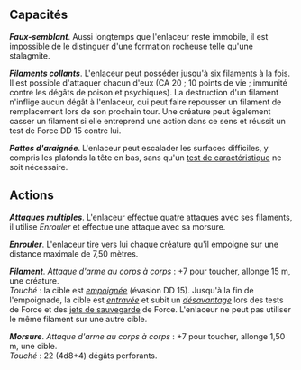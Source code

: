 ## Capacités
_**Faux-semblant**_. Aussi longtemps que l'enlaceur reste immobile, il est impossible de le distinguer d'une formation rocheuse telle qu'une stalagmite.

_**Filaments collants**_. L'enlaceur peut posséder jusqu'à six filaments à la fois. Il est possible d'attaquer chacun d'eux (CA 20 ; 10 points de vie ; immunité contre les dégâts de poison et psychiques). La destruction d'un filament n'inflige aucun dégât à l'enlaceur, qui peut faire repousser un filament de remplacement lors de son prochain tour. Une créature peut également casser un filament si elle entreprend une action dans ce sens et réussit un test de Force DD 15 contre lui.

_**Pattes d'araignée**_. L'enlaceur peut escalader les surfaces difficiles, y compris les plafonds la tête en bas, sans qu'un [test de caractéristique](/utiliser-les-caracteristiques/#tests-de-caracteristique) ne soit nécessaire.

## Actions
_**Attaques multiples**_. L'enlaceur effectue quatre attaques avec ses filaments, il utilise _Enrouler_ et effectue une attaque avec sa morsure.

_**Enrouler**_. L'enlaceur tire vers lui chaque créature qu'il empoigne sur une distance maximale de 7,50 mètres.

_**Filament**_. _Attaque d'arme au corps à corps_ : +7 pour toucher, allonge 15 m, une créature.  
_Touché_ : la cible est [_empoignée_](/gerer-la-sante-du-personnage/#empoigne) (évasion DD 15). Jusqu'à la fin de l'empoignade, la cible est [_entravée_](/gerer-la-sante-du-personnage/#entrave) et subit un [_désavantage_](/utiliser-les-caracteristiques/#avantage-et-desavantage) lors des tests de Force et des [jets de sauvegarde](/utiliser-les-caracteristiques/#jets-de-sauvegarde) de Force. L'enlaceur ne peut pas utiliser le même filament sur une autre cible.

_**Morsure**_. _Attaque d'arme au corps à corps_ : +7 pour toucher, allonge 1,50 m, une cible.  
_Touché_ : 22 (4d8+4) dégâts perforants.
